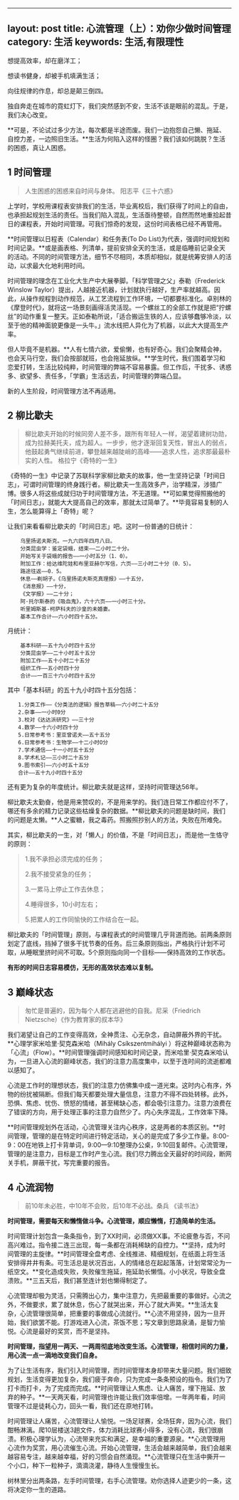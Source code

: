 
---
layout: post
title: 心流管理（上）：劝你少做时间管理
category: 生活
keywords: 生活,有限理性
---

想提高效率，却在磨洋工；

想读书健身，却被手机填满生活；

向往规律的作息，却总是颠三倒四。

独自奔走在城市的霓虹灯下，我们突然感到不安，生活不该是眼前的混乱。于是，我们决心改变。

**可是，不论试过多少方法，每次都是半途而废。我们一边抱怨自己懒、拖延、自控力差，一边照旧生活。**生活为何陷入这样的怪圈？我们该如何跳脱？生活的困惑，真让人困惑。

## 1 时间管理

> 人生困惑的困惑来自时间与身体。 阳志平《三十六惑》

上学时，学校用课程表安排我们的生活，毕业离校后，我们获得了时间上的自由，也承担起规划生活的责任。当我们陷入混乱，生活亟待整顿，自然而然地重拾起昔日的课程表，开始时间管理。可我们惊奇的发现，这份时间表格已经不再管用。

**时间管理以日程表（Calendar）和任务表(To Do List)为代表，强调时间规划和时间记录。**或是画表格、列清单，提前安排全天的生活，或是临睡前记录全天的活动。不同的时间管理方法，细节不尽相同，本质却相似，就是统筹安排人的活动，以求最大化地利用时间。

时间管理的理念在工业化大生产中大展拳脚。「科学管理之父」泰勒（Frederick Winslow Taylor）提出，人越接近机器，计划就执行越好，生产率就越高。因此，从操作规程到动作规范，从工艺流程到工作环境，一切都要标准化。卓别林的《摩登时代》，就将这一场景刻画得活灵活现。一个螺丝工的全部工作就是把“拧螺丝”的动作重复一整天。正如泰勒所说，「适合搬运生铁的人，应该够蠢够冷淡，以至于他的精神面貌更像是一头牛。」流水线把人异化为了机器，以此大大提高生产率。

但人毕竟不是机器。**人有七情六欲，爱偷懒，也有好奇心。我们会聚精会神，也会天马行空，我们会按部就班，也会拖延放纵。**学生时代，我们围着学习和恋爱打转，生活比较纯粹，时间管理的弊端不容易暴露。但工作后，干扰多、诱惑多、欲望多、责任多，「学霸」生活远去，时间管理的弊端凸显。

新的人生阶段，时间管理方法不再适用。

## 2 柳比歇夫

> 柳比歇夫开始的时候同旁人差不多，跟所有年轻人一样，渴望着建树功勋，成为拉赫美托夫，成为超人。一步步，他才逐渐回复天性，冒出人的弱点，他鼓起勇气继续前进，攀登越来越陡峭的高峰——追求人性，追求那最最朴实的人性。 格拉宁《奇特的一生》

《奇特的一生》中记录了苏联科学家柳比歇夫的故事，他一生坚持记录「时间日志」，可谓时间管理的终身践行者。柳比歇夫一生高效多产，治学精深，涉猎广博。很多人将这些成就归功于时间管理方法，不无道理。**可如果觉得照搬他的「时间日志」，就能大大提高自己的效率，那就太过简单了。**毕竟容易复制的人生，怎么能算得上「奇特」呢？

让我们来看看柳比歇夫的「时间日志」吧。这时一份普通的日统计：
 
	    乌里扬诺夫斯克。一九六四年四月八日。
	    分类昆虫学：鉴定袋蛾，结束——二小时二十分。
	    开始写关于袋蛾的报告——一小时五分（1．0）。
	    附加工作：给达维陀娃和布里亚赫尔写信，六页——三小时二十分（0．5）。
	    路途往返——0．5。
	    休息——剃胡子。《乌里扬诺夫斯克真理报》——十五分，
	    《消息报》——十分，
	    《文学报》——二十分；
	    阿·托尔斯泰的《吸血鬼》，六十六页——一小时三十分。
	    听里姆斯基-柯萨科夫的沙皇的未婚妻。
    	基本工作合计——六小时四十五分。
    	
月统计：

		基本科研——五十九小时四十五分
		分类昆虫学——二十小时五十五分
		附加工作——五十小时二十五分
		组织工作——五小时四十分
		合计——一百三十六小时四十五分

其中「基本科研」的五十九小时四十五分包括：

    　　1.分类工作——《分类法的逻辑》报告草稿——六小时二十五分
    　　2.杂事——一小时0分
    　　3.校对《达达派研究》——三十分
    　　4.数学——十六小时四十分
    　　5.日常参考书：里亚曾诺夫——五十五分
    　　6.日常参考书：生物学——十二小时O分
    　　7.学术通信——十一小时五十五分
    　　8.学术札记——三小时二十五分
    　　9.图书索引——六小时五十五分
    　　合计——五十九小时四十五分

还有更为复杂的年度统计。柳比歇夫就是这样，坚持时间管理达56年。

柳比歇夫太勤奋，他是用来赞叹的，不是用来学的。我们连日常工作都应付不了，哪还有多余的精力记录这些枯燥复杂的数据。**柳比歇夫的问题是缺时间，我们的问题是太懒。**人之蜜糖，我之毒药。照搬照抄别人的方法，失败在所难免。

其实，柳比歇夫的一生，对「懒人」的价值，不是「时间日志」，而是他一生恪守的原则：

> 1.我不承担必须完成的任务；
> 
> 2.我不接受紧急的任务；
> 
> 3.一累马上停止工作去休息；
> 
> 4.睡得很多，10小时左右；
> 
> 5.把累人的工作同愉快的工作结合在一起。

柳比歇夫的「时间管理」原则，与课程表式的时间管理几乎背道而驰。前两条原则划定了底线，挡掉了很多干扰节奏的任务。后三条原则指出，严格执行计划不可取，从睡眠里挤时间不可取。5个原则指向同一个目标——保持高效的工作状态。

**有形的时间日志容易模仿，无形的高效状态难以复制。**

## 3 巅峰状态

> 匆忙是普遍的，因为每个人都在逃避他的自我。尼采（Friedrich Nietzsche）《作为教育家的叔本华》

我们渴望让自己的工作变得高效，全神贯注、心无杂念，自动屏蔽外界的干扰。**心理学家米哈里·契克森米哈（Mihály Csíkszentmihályi ）将这种巅峰状态称为「心流」（Flow）。**时间管理强调时间感知和时间记录，而米哈里·契克森米哈认为，一旦进入心流的巅峰状态，我们的注意力高度集中，以至于连时间的流逝都难以感知了。


心流是工作时的理想状态，我们的注意力仿佛集中成一道光束。这时内心有序，外物的纷扰被隔断。但我们每天都要处理大量信息，注意力不得不四处转移。此外，恐惧、焦虑、忧伤、愤怒的情绪，甚至稀缺心态，都会吸引注意力。注意力浪费在了错误的方向，用于处理正事的注意力自然少了。内心失序混乱，工作效率下降。

**时间管理规划外在活动，心流管理关注内心秩序，这是两者的本质区别。**时间管理，管理的是在特定时间进行特定活动，关心的是完成了多少工作量。8:00-9：00在地铁上打卡背单词，9:00—9:10整理办公桌，9:10回复邮件。心流管理，管理的是注意力，目标是工作时产生心流。我们尽力腾出全天最好的时间段，断网关手机，屏蔽干扰，写完重要的报告。


## 4 心流润物

> 前10年未必胜，中10年不会败，后10年不必战。桑兵 《读书法》

**时间管理，需要每天和懒惰做斗争。心流管理，顺应懒惰，打造简单的生活。**

时间管理计划包含一条条指令，到了XX时间，必须做XX事。不论疲惫与否，不问高兴难过。指令接二连三出现，每一条都在消耗稀缺的自控力。**坚持，成为时间管理的主旋律。**时间管理全盘考虑、全线推进、精细规划，在纸面上将生活安排得井井有条。可生活总是状况百出，人的情绪总在起起落落，计划常常沦为一纸空文。**变化造成失败，失败催生拖延，拖延助长懒惰。小小状况，导致全盘溃败。**三五天后，我们甚至连计划也懒得制定了。

心流管理却极为灵活，只需腾出心力，集中注意力，先把最重要的事做好。心流之外，不做要求，累了就休息，伤心了就哭出来，开心了就大声笑。**生活太复杂，心流管理很简单，把重要的事做成心流就行。**心流不用坚持，因为一旦开始，我们欲罢不能。打游戏进入心流，茶饭不思；写文章到思路泉涌，是智力愉悦。心流是最好的奖赏，而不是坚持。

**时间管理，指望用一两天、一两周彻底地改变生活。心流管理，相信时间的力量，用心流一点一滴地改变我们自身。**

为了让生活有序，我们引入时间管理，而时间管理本身却带来大量问题。我们细致规划，生活变得更加复杂，我们疲于奔命，只为完成一条条预设的指令。我们为了打卡而打卡，为了完成而完成。**时间管理让人焦虑、让人痛苦，埋下拖延、放弃的种子。**一天两天看，时间管理也许能让我们效率倍增。一年两年看，时间管理不过是徒耗心力，回头一看，我们还在原地打转。

时间管理让人痛苦，心流管理让人愉悦。一场足球赛，全场狂奔，因为心流，我们酣畅淋漓。爬10层楼送3趟文件，体力消耗比球赛小得多，没有心流，我们很崩溃。积极心理学认为，心流带来充实和满足，是幸福的重要源泉。**心流管理用心流作为奖赏，用心流催生心流。开始心流管理，生活会越来越简单，我们会越来越容易专注，越来越幸福，好的习惯会自然涌现。**心流管理只在生活中撕开一个小口，种下一粒种子，滴滴浇灌，静待人生慢慢生长。

树林里分出两条路，左手时间管理，右手心流管理。劝你选择人迹更少的一条，这将决定你一生的道路。

